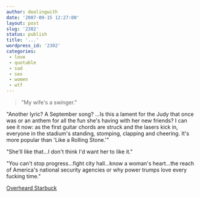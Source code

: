 ```yaml
---
author: dealingwith
date: '2007-09-15 12:27:00'
layout: post
slug: '2302'
status: publish
title: '...'
wordpress_id: '2302'
categories:
 - love
 - quotable
 - sad
 - sex
 - women
 - wtf
---
```


> "My wife's a swinger."

"Another lyric? A September song? ...Is this a lament for the Judy that once
was or an anthem for all the fun she's having with her new friends? I can see
it now: as the first guitar chords are struck and the lasers kick in, everyone
in the stadium's standing, stomping, clapping and cheering. It's more popular
than 'Like a Rolling Stone.'"

"She'll like that...I don't think I'd want her to like it."

"You can't stop progress...fight city hall...know a woman's heart...the reach
of America's national security agencies or why power trumps love every fucking
time."

[Overheard Starbuck][1]

   [1]: http://overheardstarbuck.blogspot.com/2007/09/my-wifes-swinger.html

